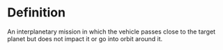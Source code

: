 # Definition

An interplanetary mission in which the vehicle passes close to the
target planet but does not impact it or go into orbit around it.

